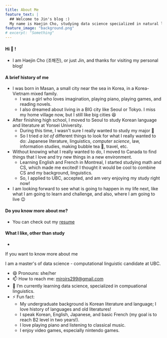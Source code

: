 ```yaml
---
title: About Me
feature_text: |
  ## Welcome to Jin's blog :)
  My name is Haejin Cho, studying data science specialized in natural language processing.
feature_image: "background.png"
# excerpt: "Something"
---
```


#### Hi 👋 !

- I am Haejin Cho (조해진), or just Jin, and thanks for visiting my personal blog!

#### A brief history of me

- I was born in Masan, a small city near the sea in Korea, in a Korea-Vietnam mixed family.
  - I was a girl who loves imagination, playing piano, playing games, and reading novels.
  - I also dreamed about living in a BIG city like Seoul or Tokyo. I miss my home village now, but I still like big cities 😆
- After finishing high school, I moved to Seoul to study Korean language and literature at Yonsei University.
  - During this time, I wasn't sure I really wanted to study my major 🤔
  - So I tried *a lot of* different things to look for what I really wanted to do: Japanese literature, linguistics, *computer science*, law, information studies, making bubble tea 🧋, travel, etc.
- Without knowing what I really wanted to do, I moved to Canada to find things that I love and try new things in a new environment.
  - Learning English and French in Montreal, I started studying math and CS, which made me excited! I thought it would be cool to combine CS and my background, linguistics.
  - So, I applied to UBC, accepted, and am very enjoying my study right now!
- I am looking forward to see what is going to happen in my life next, like what I am going to learn and challenge, and also, where I am going to live 😉



#### Do you know more about me?

- You can check out my [resume]()




#### What I like, other than study
- 

If you want to know more about me


I am a master's of data science - computational linguistic candidate at UBC.
- 😄 Pronouns: she/her
- 📫 How to reach me: miroirs299@gmail.com
- 🌱 I’m currently learning data science, specialized in compuational linguistics. 
- ⚡ Fun fact: 
  - My undergraduate background is Korean literature and language; I love history of languages and old literatures!
  - I speak Korean, English, Japanese, and basic French (my goal is to reach B2 level in two years!). 
  - I love playing piano and listening to classical music. 
  - I enjoy video games, especially nintendo games.

<!--
**jinjin-tonic/jinjin-tonic** is a ✨ _special_ ✨ repository because its `README.md` (this file) appears on your GitHub profile.

Here are some ideas to get you started:

- 🔭 I’m currently working on ...
- 🌱 I’m currently learning ...
- 👯 I’m looking to collaborate on ...
- 🤔 I’m looking for help with ...
- 💬 Ask me about ...
- 📫 How to reach me: ...
- 😄 Pronouns: ...
- ⚡ Fun fact: ...
-->

